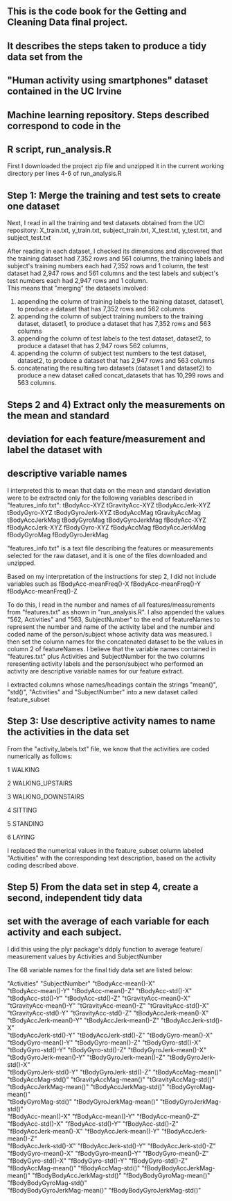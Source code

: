 ##  This is the code book for the Getting and Cleaning Data final project.
## It describes the steps taken to produce a tidy data set from the 
## "Human activity using smartphones" dataset contained in the UC Irvine 
## Machine learning repository.  Steps described correspond to code in the 
## R script, run_analysis.R

First I downloaded the project zip file and unzipped it in the current working 
directory per lines 4-6 of run_analysis.R

## Step 1: Merge the training and test sets to create one dataset

Next, I read in all the training and test datasets obtained from the UCI 
repository: X_train.txt, y_train.txt, subject_train.txt, X_test.txt, 
y_test.txt, and subject_test.txt

After reading in each dataset, I checked its dimensions and discovered
that the training dataset had 7,352 rows and 561 columns, the training 
labels and subject's training numbers each had 7,352 rows and 1 column, 
the test dataset had 2,947 rows and 561 columns and the test labels 
and subject's test numbers each had 2,947 rows and 1 column.  
This means that "merging" the datasets involved:
1) appending the column of training labels to the training dataset, dataset1,
to produce a dataset that has 7,352 rows and 562 columns
2) appending the column of subject training numbers to the training dataset, 
dataset1, to produce a dataset that has 7,352 rows and 563 columns
3) appending the column of test labels to the test dataset, dataset2, to produce
a dataset that has 2,947 rows 562 columns,
4) appending the column of subject test numbers to the test dataset, dataset2,
to produce a dataset that has 2,947 rows and 563 columns
5) concatenating the resulting two datasets (dataset 1 and dataset2) to produce 
a new dataset called concat_datasets that has 10,299 rows and 563 columns.

## Steps 2 and 4) Extract only the measurements on the mean and standard 
## deviation for each feature/measurement and label the dataset with 
## descriptive variable names

I interpreted this to mean that data on the mean and standard deviation were to 
be extracted only for the following variables described in "features_info.txt": 
tBodyAcc-XYZ
tGravityAcc-XYZ
tBodyAccJerk-XYZ
tBodyGyro-XYZ
tBodyGyroJerk-XYZ
tBodyAccMag
tGravityAccMag
tBodyAccJerkMag
tBodyGyroMag
tBodyGyroJerkMag
fBodyAcc-XYZ
fBodyAccJerk-XYZ
fBodyGyro-XYZ
fBodyAccMag
fBodyAccJerkMag
fBodyGyroMag
fBodyGyroJerkMag

"features_info.txt" is a text file describing the features or measurements 
selected for the raw dataset, and it is one of the files downloaded and unzipped.

Based on my interpretation of the instructions for step 2, I did not include 
variables such as 
fBodyAcc-meanFreq()-X
fBodyAcc-meanFreq()-Y
fBodyAcc-meanFreq()-Z

To do this, I read in the number and names of all features/measurements from 
"features.txt" as shown in "run_analysis.R".  I also appended the values 
"562, Activities" and "563, SubjectNumber" to the end of featureNames to 
represent the number and name of the activity label and the number and coded name 
of the person/subject whose activity data was measured. I then set the column 
names for the concatenated dataset to be the values in column 2 of featureNames.
I believe that the variable names contained in "features.txt" plus Activities and
SubjectNumber for the two columns reresenting activity labels and the person/subject 
who performed an activity are descriptive variable names for our feature extract.

I extracted columns whose names/headings contain the strings "mean()", "std()", 
"Activities" and "SubjectNumber" into a new dataset called feature_subset

## Step 3: Use descriptive activity names to name the activities in the data set

From the "activity_labels.txt" file, we know that the activities are coded 
numerically as follows:

1 WALKING

2 WALKING_UPSTAIRS

3 WALKING_DOWNSTAIRS

4 SITTING

5 STANDING

6 LAYING

I replaced the numerical values in the feature_subset column labeled "Activities" 
with the corresponding text description, based on the activity coding described above.

## Step 5) From the data set in step 4, create a second, independent tidy data 
## set with the average of each variable for each activity and each subject.

I did this using the plyr package's ddply function to average feature/
measurement values by Activities and SubjectNumber

The 68 variable names for the final tidy data set are listed below:

"Activities"                  "SubjectNumber"               "tBodyAcc-mean()-X"          
 "tBodyAcc-mean()-Y"           "tBodyAcc-mean()-Z"           "tBodyAcc-std()-X"           
"tBodyAcc-std()-Y"            "tBodyAcc-std()-Z"            "tGravityAcc-mean()-X"       
"tGravityAcc-mean()-Y"        "tGravityAcc-mean()-Z"        "tGravityAcc-std()-X"        
"tGravityAcc-std()-Y"         "tGravityAcc-std()-Z"         "tBodyAccJerk-mean()-X"      
"tBodyAccJerk-mean()-Y"       "tBodyAccJerk-mean()-Z"       "tBodyAccJerk-std()-X"       
"tBodyAccJerk-std()-Y"        "tBodyAccJerk-std()-Z"        "tBodyGyro-mean()-X"         
"tBodyGyro-mean()-Y"          "tBodyGyro-mean()-Z"          "tBodyGyro-std()-X"          
"tBodyGyro-std()-Y"           "tBodyGyro-std()-Z"           "tBodyGyroJerk-mean()-X"     
"tBodyGyroJerk-mean()-Y"      "tBodyGyroJerk-mean()-Z"      "tBodyGyroJerk-std()-X"      
"tBodyGyroJerk-std()-Y"       "tBodyGyroJerk-std()-Z"       "tBodyAccMag-mean()"         
"tBodyAccMag-std()"           "tGravityAccMag-mean()"       "tGravityAccMag-std()"       
"tBodyAccJerkMag-mean()"      "tBodyAccJerkMag-std()"       "tBodyGyroMag-mean()"        
"tBodyGyroMag-std()"          "tBodyGyroJerkMag-mean()"     "tBodyGyroJerkMag-std()"     
"fBodyAcc-mean()-X"           "fBodyAcc-mean()-Y"           "fBodyAcc-mean()-Z"          
"fBodyAcc-std()-X"            "fBodyAcc-std()-Y"            "fBodyAcc-std()-Z"           
"fBodyAccJerk-mean()-X"       "fBodyAccJerk-mean()-Y"       "fBodyAccJerk-mean()-Z"      
"fBodyAccJerk-std()-X"        "fBodyAccJerk-std()-Y"        "fBodyAccJerk-std()-Z"       
"fBodyGyro-mean()-X"          "fBodyGyro-mean()-Y"          "fBodyGyro-mean()-Z"         
"fBodyGyro-std()-X"           "fBodyGyro-std()-Y"           "fBodyGyro-std()-Z"          
"fBodyAccMag-mean()"          "fBodyAccMag-std()"           "fBodyBodyAccJerkMag-mean()" 
"fBodyBodyAccJerkMag-std()"   "fBodyBodyGyroMag-mean()"     "fBodyBodyGyroMag-std()"     
"fBodyBodyGyroJerkMag-mean()" "fBodyBodyGyroJerkMag-std()" 